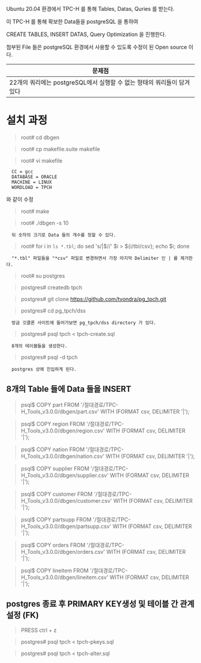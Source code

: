 Ubuntu 20.04 환경에서 TPC-H 를 통해 Tables, Datas, Quries 를 받는다.

이 TPC-H 를 통해 확보한 Data들을 postgreSQL 을 통하여

CREATE TABLES, INSERT DATAS, Query Optimization 을 진행한다.

첨부된 File 들은 postgreSQL 환경에서 사용할 수 있도록 수정이 된 Open source 이다.

|문제점|
|-----|
|22개의 쿼리에는 postgreSQL에서 실행할 수 없는 형태의 쿼리들이 담겨있다|

# 설치 과정

> root# cd dbgen

> root# cp makefile.suite makefile

> root# vi makefile
      
      CC = gcc
      DATABASE = ORACLE
      MACHINE = LINUX
      WORDLOAD = TPCH
      
  와 같이 수정
  
> root# make

> root# ./dbgen -s 10

      뒤 숫자의 크기로 Data 들의 개수를 정할 수 있다.
      
> root# for i in ``ls *.tbl``; do sed 's/|$//' $i > ${i/tbl/csv}; echo $i; done

      "*.tbl" 파일들을 "*csv" 파일로 변경하면서 가장 마지막 Delimiter 인 | 를 제거한다.
      
> root# su postgres

> postgres# createdb tpch

> postgres# git clone https://github.com/tvondra/pg_tpch.git

> postgres# cd pg_tpch/dss
      
      방금 깃클론 사이트에 들어가보면 pg_tpch/dss directory 가 있다.
      
> postgres# psql tpch < tpch-create.sql

      8개의 테이블들을 생성한다.
      
> postgres# psql -d tpch

      postgres 상에 진입하게 된다.
      
## 8개의 Table 들에 Data 들을 INSERT

> psql$ COPY part FROM '/절대경로/TPC-H_Tools_v3.0.0/dbgen/part.csv' WITH (FORMAT csv, DELIMITER '|');

> psql$ COPY region FROM '/절대경로/TPC-H_Tools_v3.0.0/dbgen/region.csv' WITH (FORMAT csv, DELIMITER '|');

> psql$ COPY nation FROM '/절대경로/TPC-H_Tools_v3.0.0/dbgen/nation.csv' WITH (FORMAT csv, DELIMITER '|');

> psql$ COPY supplier FROM '/절대경로/TPC-H_Tools_v3.0.0/dbgen/supplier.csv' WITH (FORMAT csv, DELIMITER '|');

> psql$ COPY customer FROM '/절대경로/TPC-H_Tools_v3.0.0/dbgen/customer.csv' WITH (FORMAT csv, DELIMITER '|');

> psql$ COPY partsupp FROM '/절대경로/TPC-H_Tools_v3.0.0/dbgen/partsupp.csv' WITH (FORMAT csv, DELIMITER '|');

> psql$ COPY orders FROM '/절대경로/TPC-H_Tools_v3.0.0/dbgen/orders.csv' WITH (FORMAT csv, DELIMITER '|');

> psql$ COPY lineitem FROM '/절대경로/TPC-H_Tools_v3.0.0/dbgen/lineitem.csv' WITH (FORMAT csv, DELIMITER '|');

## postgres 종료 후 PRIMARY KEY생성 및 테이블 간 관계 설정 (FK)

> PRESS ctrl + z

> postgres# psql tpch < tpch-pkeys.sql

> postgres# psql tpch < tpch-alter.sql
